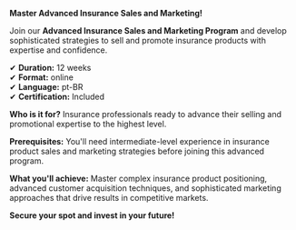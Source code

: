 **Master Advanced Insurance Sales and Marketing!**

Join our **Advanced Insurance Sales and Marketing Program** and develop sophisticated strategies to sell and promote insurance products with expertise and confidence.

✔ **Duration:** 12 weeks  
✔ **Format:** online  
✔ **Language:** pt-BR  
✔ **Certification:** Included

**Who is it for?** Insurance professionals ready to advance their selling and promotional expertise to the highest level.

**Prerequisites:**
You'll need intermediate-level experience in insurance product sales and marketing strategies before joining this advanced program.

**What you'll achieve:**
Master complex insurance product positioning, advanced customer acquisition techniques, and sophisticated marketing approaches that drive results in competitive markets.

**Secure your spot and invest in your future!**
